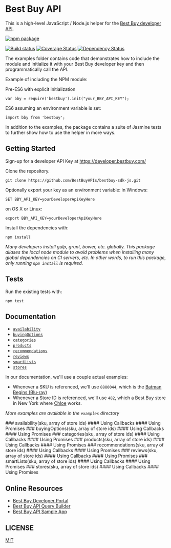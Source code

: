 # Best Buy API
This is a high-level JavaScript / Node.js helper for the [Best Buy developer API](https://developer.bestbuy.com/).

[![npm package](https://nodei.co/npm/bestbuy.png)](https://nodei.co/npm/bestbuy/)

[![Build status](https://img.shields.io/travis/BestBuyAPIs/bestbuy-sdk-js.svg?style=flat-square)](https://travis-ci.org/BestBuyAPIs/bestbuy-sdk-js)
[![Coverage Status](https://coveralls.io/repos/BestBuyAPIs/bestbuy-sdk-js/badge.svg?branch=master&service=github)](https://coveralls.io/github/BestBuyAPIs/bestbuy-sdk-js?branch=master)
[![Dependency Status](https://david-dm.org/BestBuyAPIs/bestbuy-sdk-js.svg)](https://david-dm.org/BestBuyAPIs/bestbuy-sdk-js)

The examples folder contains code that demonstrates how to include the module and initialize it with your Best Buy developer key and then programmatically call the API.

Example of including the NPM module:

Pre-ES6 with explicit initialization

    var bby = require('bestbuy').init("your_BBY_API_KEY");

ES6 assuming an environment variable is set:

    import bby from 'bestbuy';

In addition to the examples, the package contains a suite of Jasmine tests to further show how to use the helper in more ways.


## Getting Started
Sign-up for a developer API Key at https://developer.bestbuy.com/

Clone the repository.

    git clone https://github.com/BestBuyAPIs/bestbuy-sdk-js.git

Optionally export your key as an environment variable:
in Windows:

    SET BBY_API_KEY=yourDeveloperApiKeyHere

on OS X or Linux:

    export BBY_API_KEY=yourDeveloperApiKeyHere

Install the dependencies with:

    npm install

_Many developers install gulp, grunt, bower, etc. globally. This package aliases the local node module to avoid problems when installing many global dependencies on CI servers, etc. In other words, to run this package, only running `npm install` is required._


## Tests
Run the existing tests with:

    npm test


## Documentation

 - [`availability`](#availability)
 - [`buyingOptions`](#buyingOptions)
 - [`categories`](#categories)
 - [`products`](#products)
 - [`recommendations`](#recommendations)
 - [`reviews`](#reviews)
 - [`smartLists`](#smartLists)
 - [`stores`](#stores)

In our documentation, we'll use a couple actual examples:

 - Whenever a SKU is referenced, we'll use `8880044`, which is the [Batman Begins (Blu-ray)](http://www.bestbuy.com/site/batman-begins-blu-ray-disc/8880044.p?id=1484301&skuId=8880044)
 - Whenever a Store ID is referenced, we'll use `482`, which a Best Buy store in New York where [Chloe](https://www.youtube.com/watch?v=rxTQxo6gKd4) works.

_More examples are available in the `examples` directory_

<a name="availability" />
### availability(sku, array of store ids)
#### Using Callbacks
#### Using Promises

<a name="buyingOptions" />
### buyingOptions(sku, array of store ids)
#### Using Callbacks
#### Using Promises

<a name="categories" />
### categories(sku, array of store ids)
#### Using Callbacks
#### Using Promises

<a name="products" />
### products(sku, array of store ids)
#### Using Callbacks
#### Using Promises

<a name="recommendations" />
### recommendations(sku, array of store ids)
#### Using Callbacks
#### Using Promises

<a name="reviews" />
### reviews(sku, array of store ids)
#### Using Callbacks
#### Using Promises

<a name="smartLists" />
### smartLists(sku, array of store ids)
#### Using Callbacks
#### Using Promises

<a name="stores" />
### stores(sku, array of store ids)
#### Using Callbacks
#### Using Promises



## Online Resources
 - [Best Buy Developer Portal](https://developer.bestbuy.com)
 - [Best Buy API Query Builder](https://github.com/BestBuyAPIs/bby-query-builder)
 - [Best Buy API Sample App](https://github.com/BestBuyAPIs/bestbuy-sdk-js-sample-app)


## LICENSE
[MIT](LICENSE)